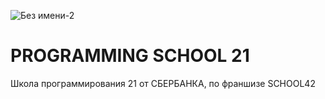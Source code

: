 ![Без имени-2](https://user-images.githubusercontent.com/49938053/124461809-c16fda80-dd99-11eb-93a7-84ff187a2563.jpg)

# PROGRAMMING SCHOOL 21
Школа программирования 21 от СБЕРБАНКА, по франшизе SCHOOL42
